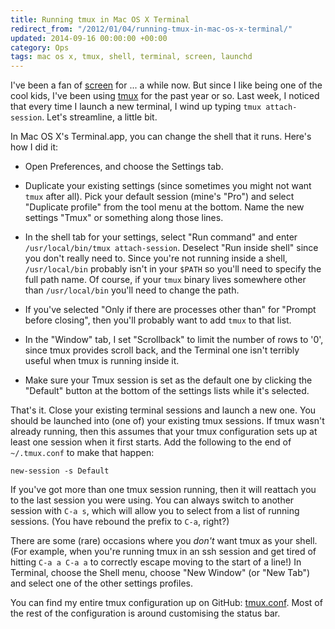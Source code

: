 ```yaml
---
title: Running tmux in Mac OS X Terminal
redirect_from: "/2012/01/04/running-tmux-in-mac-os-x-terminal/"
updated: 2014-09-16 00:00:00 +00:00
category: Ops
tags: mac os x, tmux, shell, terminal, screen, launchd
---
```

I've been a fan of [screen](http://www.gnu.org/software/screen/) for ... a
while now. But since I like being one of the cool kids, I've been using
[tmux](http://tmux.sourceforge.net/) for the past year or so. Last week, I
noticed that every time I launch a new terminal, I wind up typing
`tmux attach-session`. Let's streamline, a little bit.

In Mac OS X's Terminal.app, you can change the shell that it runs. Here's how I
did it:

* Open Preferences, and choose the Settings tab.

* Duplicate your existing settings (since sometimes you might not want `tmux`
  after all). Pick your default session (mine's "Pro") and select "Duplicate
  profile" from the tool menu at the bottom. Name the new settings "Tmux" or
  something along those lines.

* In the shell tab for your settings, select "Run command" and enter
  `/usr/local/bin/tmux attach-session`. Deselect "Run inside shell" since you
  don't really need to. Since you're not running inside a shell,
  `/usr/local/bin` probably isn't in your `$PATH` so you'll need to specify the
  full path name. Of course, if your `tmux` binary lives somewhere other than
  `/usr/local/bin` you'll need to change the path.

* If you've selected "Only if there are processes other than" for "Prompt
  before closing", then you'll probably want to add `tmux` to that list.

* In the "Window" tab, I set "Scrollback" to limit the number of rows to '0',
  since tmux provides scroll back, and the Terminal one isn't terribly useful
  when tmux is running inside it.

* Make sure your Tmux session is set as the default one by clicking the
  "Default" button at the bottom of the settings lists while it's selected.

That's it. Close your existing terminal sessions and launch a new one. You
should be launched into (one of) your existing tmux sessions. If tmux wasn't
already running, then this assumes that your tmux configuration sets up at
least one session when it first starts. Add the following to the end of
`~/.tmux.conf` to make that happen:

    new-session -s Default

If you've got more than one tmux session running, then it will reattach you to
the last session you were using. You can always switch to another session with
`C-a s`, which will allow you to select from a list of running sessions. (You
have rebound the prefix to `C-a`, right?)

There are some (rare) occasions where you *don't* want tmux as your shell. (For
example, when you're running tmux in an ssh session and get tired of hitting
`C-a a C-a a` to correctly escape moving to the start of a line!) In Terminal,
choose the Shell menu, choose "New Window" (or "New Tab") and select one of the
other settings profiles.

You can find my entire tmux configuration up on GitHub:
[tmux.conf](https://github.com/mathie/dot-files/blob/master/tmux.conf). Most of
the rest of the configuration is around customising the status bar.
